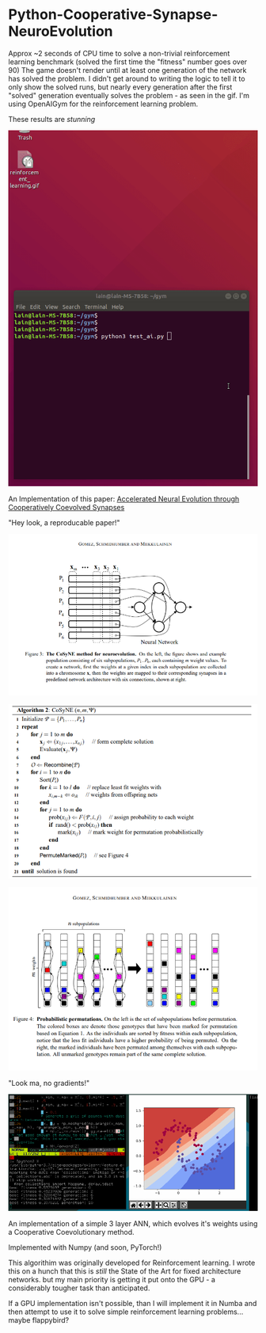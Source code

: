 # Python-Cooperative-Synapse-NeuroEvolution


Approx ~2 seconds of CPU time to solve a non-trivial reinforcement learning benchmark (solved the first time the "fitness" number goes over 90) 
The game doesn't render until at least one generation of the network has solved the problem. I didn't get around to writing the logic to tell it to only show the solved runs, but nearly every generation after the first "solved" generation eventually solves the problem - as seen in the gif. I'm using OpenAIGym for the reinforcement learning problem. 

These results are *stunning*

![](https://github.com/Hellisotherpeople/Python-Cooperative-Synapse-NeuroEvolution/blob/master/reinforcement_learning.gif)




An Implementation of this paper: [Accelerated Neural Evolution through Cooperatively Coevolved Synapses](https://pdfs.semanticscholar.org/966e/41903b4aff42601a188bd7b26d71ef120d11.pdf)

"Hey look, a reproducable paper!" 


![](https://github.com/Hellisotherpeople/Python-Cooperative-Synapse-NeuroEvolution/blob/master/CoSyne1.PNG)


![](https://github.com/Hellisotherpeople/Python-Cooperative-Synapse-NeuroEvolution/blob/master/CoSyne2.PNG)


![](https://github.com/Hellisotherpeople/Python-Cooperative-Synapse-NeuroEvolution/blob/master/CoSyne3.PNG)

"Look ma, no gradients!" 

![](https://github.com/Hellisotherpeople/Python-Cooperative-Synapse-NeuroEvolution/blob/master/cooperative_neuroevolution.gif)


An implementation of a simple 3 layer ANN, which evolves it's weights using a Cooperative Coevolutionary method. 



Implemented with Numpy (and soon, PyTorch!) 

This algorithim was originally developed for Reinforcement learning. I wrote this on a hunch that this is *still* the State of the Art for fixed architecture networks.  but my main priority is getting it put onto the GPU - a considerably tougher task than anticipated.

If a GPU implementation isn't possible, than I will implement it in Numba and then attempt to use it to solve simple reinforcement learning problems... maybe flappybird? 


